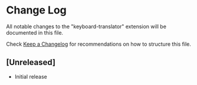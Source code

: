 # Change Log

All notable changes to the "keyboard-translator" extension will be documented in this file.

Check [Keep a Changelog](http://keepachangelog.com/) for recommendations on how to structure this file.

## [Unreleased]

- Initial release